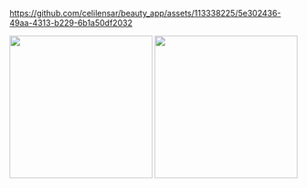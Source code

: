 
https://github.com/celilensar/beauty_app/assets/113338225/5e302436-49aa-4313-b229-6b1a50df2032

<img src="https://github.com/celilensar/beauty_app/assets/113338225/fdef6a96-d60c-4f47-8cc2-01a00c0f64e4"  height="250">
<img src="https://github.com/celilensar/beauty_app/assets/113338225/b90ff82d-d539-4b76-90bd-b98639b77fae"  height="250">


